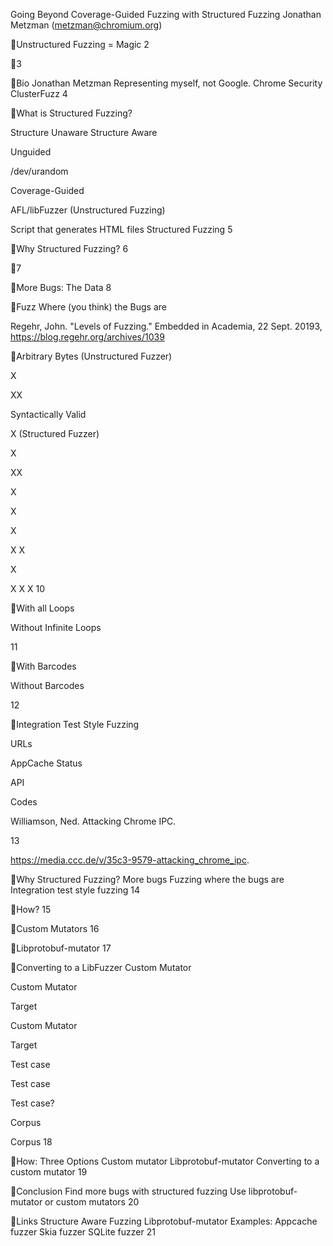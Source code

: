 Going Beyond Coverage-Guided Fuzzing with Structured Fuzzing
Jonathan Metzman (metzman@chromium.org)

Unstructured Fuzzing = Magic
2

3

Bio
 Jonathan Metzman  Representing myself, not Google.
 Chrome Security  ClusterFuzz
4

What is Structured Fuzzing?

Structure Unaware Structure Aware

Unguided

/dev/urandom

Coverage-Guided

AFL/libFuzzer (Unstructured
Fuzzing)

Script that generates HTML
files
Structured Fuzzing
5

Why Structured Fuzzing?
6

7

More Bugs: The Data
8

Fuzz Where (you think) the Bugs are

Regehr, John. "Levels of Fuzzing." Embedded in Academia, 22 Sept. 20193, https://blog.regehr.org/archives/1039

Arbitrary Bytes (Unstructured Fuzzer)

X

XX

Syntactically Valid

X (Structured Fuzzer)

X

XX

X

X

X

X X

X

X X X
10

With all Loops

Without Infinite Loops

11

With Barcodes

Without Barcodes

12

Integration Test Style Fuzzing

URLs

AppCache Status

API

Codes

Williamson, Ned. Attacking Chrome IPC.

13

https://media.ccc.de/v/35c3-9579-attacking_chrome_ipc.

Why Structured Fuzzing?
 More bugs  Fuzzing where the bugs are  Integration test style fuzzing
14

How?
15

Custom Mutators
16

Libprotobuf-mutator
17

Converting to a LibFuzzer Custom Mutator

Custom Mutator

Target

Custom Mutator

Target

Test case

Test case

Test case?

Corpus

Corpus
18

How: Three Options
 Custom mutator  Libprotobuf-mutator  Converting to a custom mutator
19

Conclusion
 Find more bugs with structured fuzzing  Use libprotobuf-mutator or custom mutators
20

Links
 Structure Aware Fuzzing  Libprotobuf-mutator  Examples:
 Appcache fuzzer  Skia fuzzer  SQLite fuzzer
21

